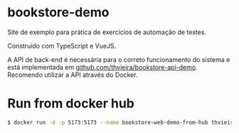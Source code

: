 # bookstore-demo

Site de exemplo para prática de exercícios de automação de testes. 

Construído com TypeScript e VueJS.

A API de back-end é necessária para o correto funcionamento do sistema e está implementada em [github.com/thvieira/bookstore-api-demo](https://github.com/thvieira/bookstore-api-demo). Recomendo utilizar a API através do Docker.

# Run from docker hub

```sh
$ docker run -d -p 5173:5173 --name bookstore-web-demo-from-hub thvieiraid/bookstore-web-demo:latest
```
